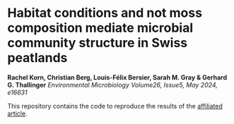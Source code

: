 # Habitat conditions and not moss composition mediate microbial community structure in Swiss peatlands
**Rachel Korn, Christian Berg, Louis-Félix Bersier, Sarah M. Gray & Gerhard G. Thallinger**
_Environmental Microbiology Volume26, Issue5, May 2024, e16631_

This repository contains the code to reproduce the results of the [affiliated article](https://doi.org/10.1111/1462-2920.16631).
